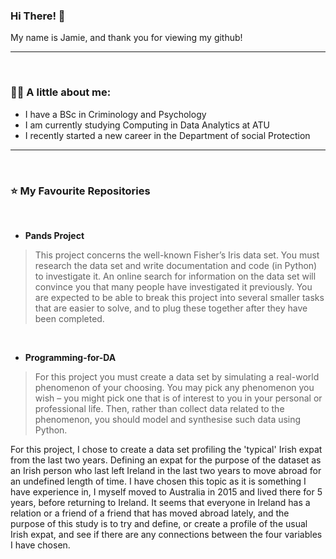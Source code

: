 ### Hi There! 👋

My name is Jamie, and thank you for viewing my github!

***

<br/>

### :raising_hand_woman: A little about me:

* I have a BSc in Criminology and Psychology
* I am currently studying Computing in Data Analytics at ATU
* I recently started a new career in the Department of social Protection

***

<br/>

### :star: My Favourite Repositories

<br/>

* **Pands Project**<br/>
> This project concerns the well-known Fisher’s Iris data set. You must research the data set and write documentation and code (in Python) to investigate it. An online search for information on the data set will convince you that many people have investigated it previously. You are expected to be able to break this project into several smaller tasks that are easier to solve, and to plug these together after they have been completed.


<br/>

  
* **Programming-for-DA**<br/>
> For this project you must create a data set by simulating a real-world phenomenon of your choosing. You may pick any phenomenon you wish – you might pick one that is of interest to you in your personal or professional life. Then, rather than collect data related to the phenomenon, you should model and synthesise such data using Python. <br/>

For this project, I chose to create a data set profiling the 'typical' Irish expat from the last two years. Defining an expat for the purpose of the dataset as an Irish person who last left Ireland in the last two years to move abroad for an undefined length of time. I have chosen this topic as it is something I have experience in, I myself moved to Australia in 2015 and lived there for 5 years, before returning to Ireland. It seems that everyone in Ireland has a relation or a friend of a friend that has moved abroad lately, and the purpose of this study is to try and define, or create a profile of the usual Irish expat, and see if there are any connections between the four variables I have chosen.

<br/>








